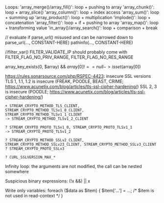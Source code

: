 Loops:
    'array_merge()/array_fill()': loop + pushing to array
    'array_chunk()':              loop + array_slice()
    'array_column()':             loop + index access
    'array_sum()':                loop + summing up
    'array_product()':            loop + multiplication
    'implode()':                  loop + concatenation
    'array_filter()':             loop + if + pushing to array
    'array_map()':                loop + transforming value
    'in_array()/array_search()':  loop + comparison + break

// evaluate if parse_url() misused and can be narrowed down to
parse_url(..., CONSTANT-HERE)
pathinfo(..., CONSTANT-HERE)

//filter_var()
FILTER_VALIDATE_IP should probably come with FILTER_FLAG_NO_PRIV_RANGE, FILTER_FLAG_NO_RES_RANGE


array_key_exists(0, $array) && $array[0] !== null -> isset($array[0])

https://rules.sonarsource.com/php/RSPEC-4423: insecure SSL versions
    TLS 1, 1.1, 1.2 is insecure (FREAK, POODLE, BEAST, CRIME; https://www.acunetix.com/blog/articles/tls-ssl-cipher-hardening/)
    SSL 2, 3        is insecure (POODLE; https://www.acunetix.com/blog/articles/tls-ssl-cipher-hardening/)
    
    + STREAM_CRYPTO_METHOD_TLS_CLIENT, STREAM_CRYPTO_METHOD_TLSv1_0_CLIENT, STREAM_CRYPTO_METHOD_TLSv1_1_CLIENT
    -> STREAM_CRYPTO_METHOD_TLSv1_2_CLIENT
    
    ? STREAM_CRYPTO_PROTO_TLSv1_0, STREAM_CRYPTO_PROTO_TLSv1_1
    -> STREAM_CRYPTO_PROTO_TLSv1_2
    
    ? STREAM_CRYPTO_METHOD_SSLv2_CLIENT, STREAM_CRYPTO_METHOD_SSLv23_CLIENT, STREAM_CRYPTO_METHOD_SSLv3_CLIENT
    ? STREAM_CRYPTO_PROTO_SSLv3
    
    ? CURL_SSLVERSION_MAX_*
    
Infinity loop: the arguments are not modified, the call can be nested somewhere

Suspicious binary expressions: (!x &&) || x

Write only variables: foreach ($data as $item) { $item['...'] = ...;  /* $item is not used in read-context */ }